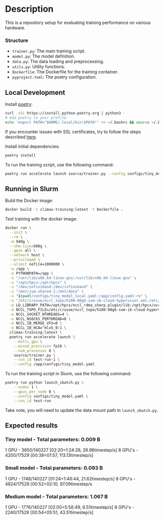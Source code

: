 # Description
This is a repository setup for evaluating training performance on various hardware.

### Structure

- `trainer.py`: The main training script.
- `model.py`: The model definition.
- `data.py`: The data loading and preprocessing.
- `utils.py`: Utility functions.
- `Dockerfile`: The Dockerfile for the training container.
- `pyproject.toml`: The poetry configuration.

## Local Development
Install [poetry](https://python-poetry.org/docs/):
```bash
curl -sSL https://install.python-poetry.org | python3 -
# Add poetry to your profile
echo 'export PATH="$HOME/.local/bin:$PATH"' >> ~/.bashrc && source ~/.bashrc 
```
If you encounter issues with SSL certificates, try to follow the steps described [here](https://stackoverflow.com/a/73270162).

Install initial dependencies:
```bash
poetry install
```

To run the training script, use the following command:
```bash
poetry run accelerate launch source/trainer.py --config configs/tiny_model_local.yaml
```

## Running in Slurm

Build the Docker image:
```bash
docker build -t climax-training:latest -f Dockerfile .
```

Test training with the docker image:
```bash
docker run \
  --init \
  --rm \
  -m 940g \
  --shm-size=500g \
  --gpus all \
  --network host \
  --privileged \
  --ulimit nofile=1000000 \
  -w /app \
  -e PYTHONPATH=/app \
  -v "/usr/lib/x86_64-linux-gnu:/usr/lib/x86_64-linux-gnu" \
  -v "/opt/hpcx:/opt/hpcx" \
  -v "/dev/infiniband:/dev/infiniband" \
  -v "/mnt/jua-shared-1:/mnt/data" \
  -v "$(pwd)/configs/tiny_model_local.yaml:/app/config.yaml:ro" \
  -v "/etc/crusoe/nccl_topo/h100-80gb-sxm-ib-cloud-hypervisor.xml:/etc/crusoe/nccl_topo/h100-80gb-sxm-ib-cloud-hypervisor.xml:ro" \
  -e LD_LIBRARY_PATH=/opt/hpcx/nccl_rdma_sharp_plugin/lib:/opt/hpcx/ucc/lib/ucc:/opt/hpcx/ucc/lib:/opt/hpcx/ucx/lib/ucx:/opt/hpcx/ucx/lib:/opt/hpcx/sharp/lib:/opt/hpcx/hcoll/lib:/opt/hpcx/ompi/lib \
  -e NCCL_TOPO_FILE=/etc/crusoe/nccl_topo/h100-80gb-sxm-ib-cloud-hypervisor.xml \
  -e NCCL_SOCKET_NTHREADS=4 \
  -e NCCL_NSOCKS_PERTHREAD=8 \
  -e NCCL_IB_MERGE_VFS=0 \
  -e NCCL_IB_HCA=^mlx5_0:1 \
  climax-training:latest \
  poetry run accelerate launch \
    --multi_gpu \
    --mixed_precision fp16 \
    --num_processes 8 \
    source/trainer.py \
    --run_id test-run-1 \
    --config /app/configs/tiny_model.yaml
```

To run the training script in Slurm, use the following command:
```bash
poetry run python launch_sbatch.py \
    --nodes 1 \
    --gpus_per_node 8 \
    --config configs/tiny_model.yaml \
    --run_id test-run
```

Take note, you will need to update the data mount path in `launch_sbatch.py`.

## Expected results

### Tiny model - Total parameters: 0.009 B
1 GPU - 3650/140227 [02:20<1:24:26, 26.96timestep/s]
8 GPU's - 4200/17529 [00:38<01:57, 113.13timestep/s]

### Small model - Total parameters: 0.093 B
1 GPU - 1748/140227 [01:24<1:46:44, 21.62timestep/s]
8 GPU's - 4824/17529 [00:52<02:10, 97.09timestep/s

### Medium model - Total parameters: 1.067 B
1 GPU - 1776/140227 [02:00<5:56:49,  6.51timestep/s]
8 GPU's - 2240/17529 [00:54<05:51, 43.51timestep/s]